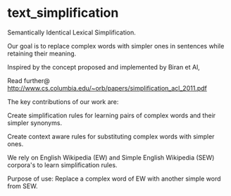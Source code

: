 # text_simplification
Semantically Identical Lexical Simplification.

Our goal is to replace complex words with simpler ones in sentences while retaining their meaning.

Inspired by the concept proposed and implemented by Biran et Al,

Read further@ http://www.cs.columbia.edu/~orb/papers/simplification_acl_2011.pdf

The key contributions of our work are:

Create simplification rules for learning pairs of complex words and their simpler synonyms.

Create context aware rules for substituting complex words with simpler ones.

We rely on English Wikipedia (EW) and Simple English Wikipedia (SEW) corpora's to learn simplification rules.

Purpose of use: Replace a complex word of EW with another simple word from SEW.



